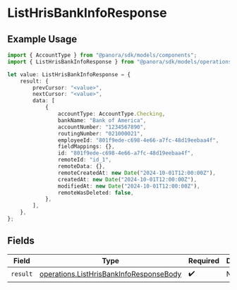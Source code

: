 # ListHrisBankInfoResponse

## Example Usage

```typescript
import { AccountType } from "@panora/sdk/models/components";
import { ListHrisBankInfoResponse } from "@panora/sdk/models/operations";

let value: ListHrisBankInfoResponse = {
    result: {
        prevCursor: "<value>",
        nextCursor: "<value>",
        data: [
            {
                accountType: AccountType.Checking,
                bankName: "Bank of America",
                accountNumber: "1234567890",
                routingNumber: "021000021",
                employeeId: "801f9ede-c698-4e66-a7fc-48d19eebaa4f",
                fieldMappings: {},
                id: "801f9ede-c698-4e66-a7fc-48d19eebaa4f",
                remoteId: "id_1",
                remoteData: {},
                remoteCreatedAt: new Date("2024-10-01T12:00:00Z"),
                createdAt: new Date("2024-10-01T12:00:00Z"),
                modifiedAt: new Date("2024-10-01T12:00:00Z"),
                remoteWasDeleted: false,
            },
        ],
    },
};
```

## Fields

| Field                                                                                              | Type                                                                                               | Required                                                                                           | Description                                                                                        |
| -------------------------------------------------------------------------------------------------- | -------------------------------------------------------------------------------------------------- | -------------------------------------------------------------------------------------------------- | -------------------------------------------------------------------------------------------------- |
| `result`                                                                                           | [operations.ListHrisBankInfoResponseBody](../../models/operations/listhrisbankinforesponsebody.md) | :heavy_check_mark:                                                                                 | N/A                                                                                                |